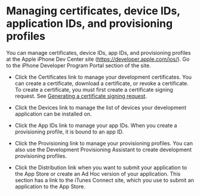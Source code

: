 # Managing certificates, device IDs, application IDs, and provisioning profiles

You can manage certificates, device IDs, app IDs, and provisioning profiles at
the Apple iPhone Dev Center site (<https://developer.apple.com/ios/>). Go to the
iPhone Developer Program Portal section of the site.

- Click the Certificates link to manage your development certificates. You can
  create a certificate, download a certificate, or revoke a certificate. To
  create a certificate, you must first create a certificate signing request. See
  [Generating a certificate signing request](./generating-a-certificate-signing-request.md).

- Click the Devices link to manage the list of devices your development
  application can be installed on.

- Click the App IDs link to manage your app IDs. When you create a provisioning
  profile, it is bound to an app ID.

- Click the Provisioning link to manage your provisioning profiles. You can also
  use the Development Provisioning Assistant to create development provisioning
  profiles.

- Click the Distribution link when you want to submit your application to the
  App Store or create an Ad Hoc version of your application. This section has a
  link to the iTunes Connect site, which you use to submit an application to the
  App Store.
